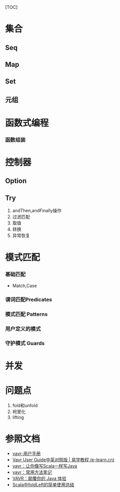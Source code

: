[TOC]

# 集合

## Seq

## Map

## Set

## 元组

# 函数式编程

### 函数组装

# 控制器

## Option



## Try

1. andThen,andFinally操作
2. 过滤匹配
3. 取值
4. 转换
5. 异常恢复

# 模式匹配

### 基础匹配

- Match,Case

### 谓词匹配Predicates

### 模式匹配 Patterns

### 用户定义的模式

### 守护模式 Guards

# 并发

# 问题点

1.  fold和unfold
2. 柯里化
3. lifting

# 参照文档

- [vavr-用户手册]([vavr-用户手册_ssehs的博客-CSDN博客_vavr](https://blog.csdn.net/ssehs/article/details/105831916))
- [Vavr User Guide中英对照版 | 易学教程 (e-learn.cn)](https://www.e-learn.cn/topic/3551842)
- [vavr：让你像写Scala一样写Java](https://www.cnblogs.com/javaadu/p/11742604.html)
- [vavr：常用方法笔记]([vavr：常用方法笔记_summer2233的博客-CSDN博客_vavr](https://blog.csdn.net/jklizxcqwe/article/details/102776133))
- [VAVR：颠覆你的 Java 体验](https://juejin.cn/post/6854573219467411470)
- [Scala中foldLeft的简单使用总结](https://blog.csdn.net/qq_29677083/article/details/84436462)